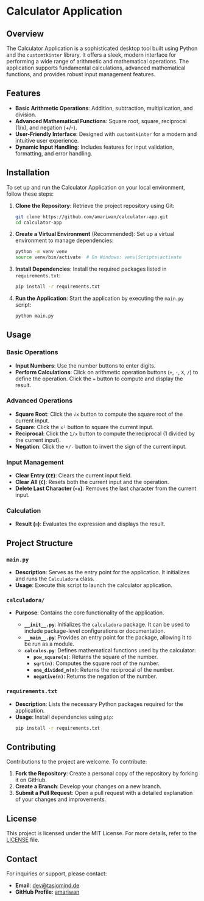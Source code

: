# Calculator Application

## Overview

The Calculator Application is a sophisticated desktop tool built using Python and the `customtkinter` library. It offers a sleek, modern interface for performing a wide range of arithmetic and mathematical operations. The application supports fundamental calculations, advanced mathematical functions, and provides robust input management features.

## Features

- **Basic Arithmetic Operations**: Addition, subtraction, multiplication, and division.
- **Advanced Mathematical Functions**: Square root, square, reciprocal (1/x), and negation (+/-).
- **User-Friendly Interface**: Designed with `customtkinter` for a modern and intuitive user experience.
- **Dynamic Input Handling**: Includes features for input validation, formatting, and error handling.

## Installation

To set up and run the Calculator Application on your local environment, follow these steps:

1. **Clone the Repository**:
   Retrieve the project repository using Git:
   ```bash
   git clone https://github.com/amariwan/calculator-app.git
   cd calculator-app
   ```

2. **Create a Virtual Environment** (Recommended):
   Set up a virtual environment to manage dependencies:
   ```bash
   python -m venv venv
   source venv/bin/activate  # On Windows: venv\Scripts\activate
   ```

3. **Install Dependencies**:
   Install the required packages listed in `requirements.txt`:
   ```bash
   pip install -r requirements.txt
   ```

4. **Run the Application**:
   Start the application by executing the `main.py` script:
   ```bash
   python main.py
   ```

## Usage

### Basic Operations

- **Input Numbers**: Use the number buttons to enter digits.
- **Perform Calculations**: Click on arithmetic operation buttons (`+`, `-`, `X`, `/`) to define the operation. Click the `=` button to compute and display the result.

### Advanced Operations

- **Square Root**: Click the `√x` button to compute the square root of the current input.
- **Square**: Click the `x²` button to square the current input.
- **Reciprocal**: Click the `1/x` button to compute the reciprocal (1 divided by the current input).
- **Negation**: Click the `+/-` button to invert the sign of the current input.

### Input Management

- **Clear Entry (`CE`)**: Clears the current input field.
- **Clear All (`C`)**: Resets both the current input and the operation.
- **Delete Last Character (`<x`)**: Removes the last character from the current input.

### Calculation

- **Result (`=`)**: Evaluates the expression and displays the result.

## Project Structure

### `main.py`

- **Description**: Serves as the entry point for the application. It initializes and runs the `Calculadora` class.
- **Usage**: Execute this script to launch the calculator application.

### `calculadora/`

- **Purpose**: Contains the core functionality of the application.

  - **`__init__.py`**: Initializes the `calculadora` package. It can be used to include package-level configurations or documentation.
  - **`__main__.py`**: Provides an entry point for the package, allowing it to be run as a module.
  - **`calculos.py`**: Defines mathematical functions used by the calculator:
    - **`pow_square(n)`**: Returns the square of the number.
    - **`sqrt(n)`**: Computes the square root of the number.
    - **`one_divided_n(n)`**: Returns the reciprocal of the number.
    - **`negative(n)`**: Returns the negation of the number.

### `requirements.txt`

- **Description**: Lists the necessary Python packages required for the application.
- **Usage**: Install dependencies using `pip`:
  ```bash
  pip install -r requirements.txt
  ```

## Contributing

Contributions to the project are welcome. To contribute:

1. **Fork the Repository**: Create a personal copy of the repository by forking it on GitHub.
2. **Create a Branch**: Develop your changes on a new branch.
3. **Submit a Pull Request**: Open a pull request with a detailed explanation of your changes and improvements.

## License

This project is licensed under the MIT License. For more details, refer to the [LICENSE](LICENSE) file.

## Contact

For inquiries or support, please contact:

- **Email**: dev@tasiomind.de
- **GitHub Profile**: [amariwan](https://github.com/amariwan)
